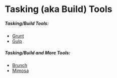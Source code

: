 # Tasking (aka Build) Tools 

##### Tasking/Build Tools:

* [Grunt](http://gruntjs.com/)
* [Gulp](http://gulpjs.com/)

##### Tasking/Build and More Tools:

* [Brunch](http://brunch.io/)
* [Mimosa](http://mimosa.io/)







































 






